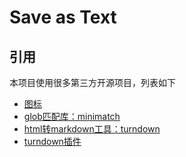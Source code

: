 # Save as Text

## 引用

本项目使用很多第三方开源项目，列表如下

* [图标](http://www.iconfont.cn/)
* [glob匹配库：minimatch](https://github.com/isaacs/minimatch)
* [html转markdown工具：turndown](https://github.com/domchristie/turndown)
* [turndown插件](https://github.com/domchristie/turndown-plugin-gfm)

